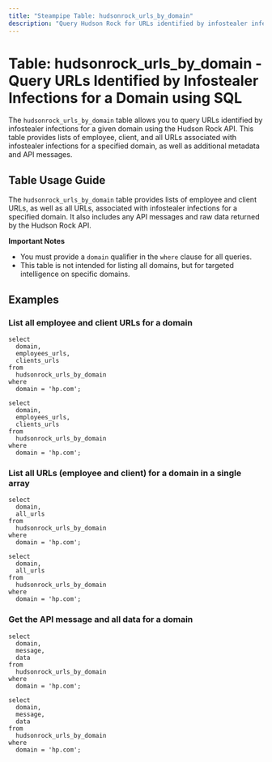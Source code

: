 ```yaml
---
title: "Steampipe Table: hudsonrock_urls_by_domain"
description: "Query Hudson Rock for URLs identified by infostealer infections for a given domain with SQL."
---
```


# Table: hudsonrock_urls_by_domain - Query URLs Identified by Infostealer Infections for a Domain using SQL

The `hudsonrock_urls_by_domain` table allows you to query URLs identified by infostealer infections for a given domain using the Hudson Rock API. This table provides lists of employee, client, and all URLs associated with infostealer infections for a specified domain, as well as additional metadata and API messages.

## Table Usage Guide

The `hudsonrock_urls_by_domain` table provides lists of employee and client URLs, as well as all URLs, associated with infostealer infections for a specified domain. It also includes any API messages and raw data returned by the Hudson Rock API.

**Important Notes**
- You must provide a `domain` qualifier in the `where` clause for all queries.
- This table is not intended for listing all domains, but for targeted intelligence on specific domains.

## Examples

### List all employee and client URLs for a domain

```sql+postgres
select
  domain,
  employees_urls,
  clients_urls
from
  hudsonrock_urls_by_domain
where
  domain = 'hp.com';
```

```sql+sqlite
select
  domain,
  employees_urls,
  clients_urls
from
  hudsonrock_urls_by_domain
where
  domain = 'hp.com';
```

### List all URLs (employee and client) for a domain in a single array

```sql+postgres
select
  domain,
  all_urls
from
  hudsonrock_urls_by_domain
where
  domain = 'hp.com';
```

```sql+sqlite
select
  domain,
  all_urls
from
  hudsonrock_urls_by_domain
where
  domain = 'hp.com';
```

### Get the API message and all data for a domain

```sql+postgres
select
  domain,
  message,
  data
from
  hudsonrock_urls_by_domain
where
  domain = 'hp.com';
```

```sql+sqlite
select
  domain,
  message,
  data
from
  hudsonrock_urls_by_domain
where
  domain = 'hp.com';
```
